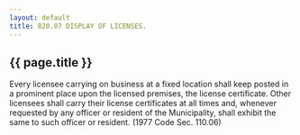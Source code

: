 ```yaml
---
layout: default 
title: 820.07 DISPLAY OF LICENSES.
---
```


{{ page.title }}
----------------

Every licensee carrying on business at a fixed location shall keep
posted in a prominent place upon the licensed premises, the license
certificate. Other licensees shall carry their license certificates at
all times and, whenever requested by any officer or resident of the
Municipality, shall exhibit the same to such officer or resident. (1977
Code Sec. 110.06)
